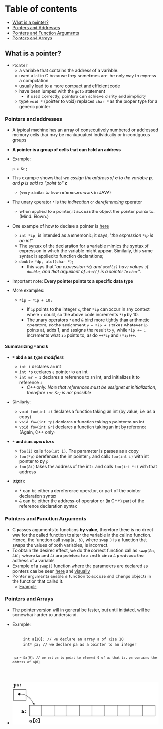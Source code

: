 # Table of contents
- [What is a pointer?](https://github.com/carrliitos/CPrograms/tree/master/TutorialIntroduction/PointersAndArrays#what-is-a-pointer)
- [Pointers and Addresses](https://github.com/carrliitos/CPrograms/tree/master/TutorialIntroduction/PointersAndArrays#pointers-and-addresses)
- [Pointers and Function Arguments](https://github.com/carrliitos/CPrograms/tree/master/TutorialIntroduction/PointersAndArrays#pointers-and-function-arguments)
- [Pointers and Arrays](https://github.com/carrliitos/CPrograms/tree/master/TutorialIntroduction/PointersAndArrays#pointers-and-arrays)

## What is a pointer?
- `Pointer`
	- a variable that contains the address of a variable.
	- used a lot in C because they sometimes are the only way to express a computation
	- usually lead to a more compact and efficient code
	- have been lumped with the `goto` statement
		- if used correctly, pointers can achieve clarity and simplicity
	- type `void *` (pointer to void) replaces `char *` as the proper type for a generic pointer

### Pointers and addresses
- A typical machine has an array of consecutively numbered or addressed memory cells that may be maniupualted individually or in contiguous groups
- **A pointer is a group of cells that can hold an address**
- Example:
	
	<code>p = &c;</code>

- This example shows that *we assign the address of **c** to the variable **p**, and **p** is said to "point to" **c***
	- (very similar to how references work in JAVA)
- The unary operator `*` is the *indirection* or *dereferencing* operator
	- when applied to a pointer, it access the object the pointer points to. (Mind. Blown.)
- One example of how to declare a pointer is [here](https://github.com/carrliitos/CPrograms/blob/master/TutorialIntroduction/PointersAndArrays/DeclareAPointer.c)
	- `int *ip;` is intended as a mnemonic; it says, "*the expression `*ip` is an int*"
	- The syntax of the declaration for a variable mimics the syntax of expression in which the variable might appear.
	Similarly, this same syntax is applied to function declarations;
	- `double *dp, atof(char *);`
		- this says that "*an expression `*dp` and `atof(s)` have values of `double`, and that argument of `atof()` is a pointer to `char`*".
- Important note: **Every pointer points to a specific data type**
- More examples:
	
	- `*ip = *ip + 10;`

		- If `ip` points to the integer `x`, then `*ip` can occur in any context where `x` could, so the above code increments `*ip` by 10.
		- The unary operators `*` and `&` bind more tightly than arithmetic operators, so the assignment `y = *ip + 1` takes whatever `ip` points at, adds 1, and assigns the result to `y`, while `*ip += 1` increments what `ip` points to, as do `++*ip` and `(*ip)++`.

#### Summarizing `*` and `&`
- **`*` abd `&` as *type modifiers***
	- `int i` declares an int
	- `int *p` declares a pointer to an int
	- `int &r = 1` declares a reference to an int, and initializes it to reference `i`
		- *C++ only. Note that references must be assignet at initialization, therefore `int &r`; is not possible*
- Similarly:
	- `void foo(int i)` declares a function taking an int (by value, i.e. as a copy)
	- `void foo(int *p)` declares a function taking a pointer to an int
	- `void foo(int &r)` declares a function taking an int by reference (Again, C++ only)

- **`*` and `&` as *operators***
	- `foo(i)` calls `foo(int i)`. The parameter is passes as a copy
	- `foo(*p)` derefences the int pointer `p` and calls `foo(int i)` with int pointer to by `p`
	- `foo(&i)` takes the address of the int `i` and calls `foo(int *i)` with that address
- (**tl;dr**):
	- `*` can be either a dereference operator, or part of the pointer declaration syntax
	- `&` can be either the address-of operator or (in C++) part of the reference declaration syntax	

### Pointers and Function Arguments
- C passes arguments to functions **by value**, therefore there is no direct way for the called function to alter the variable in the calling function. Hence, the function call `swap(a, b)`, where `swap()` is a function that swaps the values of both variables, is incorrect. 
- To obtain the desired effect, we do the correct function call as `swap(&a, &b);` where `&a` and `&b` are pointers to `a` and `b` since `&` produces the address of a variable.
- Example of a `swap()` function where the parameters are declared as pointers can be seen [here](https://github.com/carrliitos/CPrograms/blob/master/TutorialIntroduction/PointersAndArrays/Swap.c) and [visually](https://github.com/carrliitos/CPrograms/blob/master/TutorialIntroduction/PointersAndArrays/img/swap.png)
- Pointer arguments enable a function to access and change objects in the function that called it.
	- [Example](https://github.com/carrliitos/CPrograms/blob/master/TutorialIntroduction/PointersAndArrays/GetInt.c)

### Pointers and Arrays
 - The pointer version will in general be faster, but until initiated, will be somewhat harder to understand.
 - Example:

 	<code>
 		int a[10]; // we declare an array a of size 10
 		int* pa; // we declare pa as a pointer to an integer

 		pa = &a[0]; // we set pa to point to element 0 of a; that is, pa contains the address of a[0]
 	</code>
 	
- ![pa assignment](./img/pa.png)